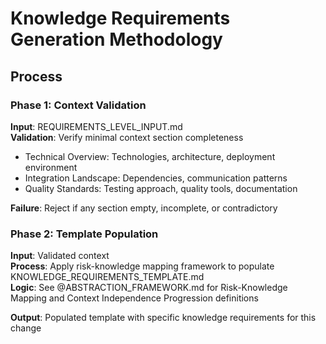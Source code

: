 # Knowledge Requirements Generation Methodology

## Process

### Phase 1: Context Validation
**Input**: REQUIREMENTS_LEVEL_INPUT.md  
**Validation**: Verify minimal context section completeness
- Technical Overview: Technologies, architecture, deployment environment
- Integration Landscape: Dependencies, communication patterns  
- Quality Standards: Testing approach, quality tools, documentation

**Failure**: Reject if any section empty, incomplete, or contradictory

### Phase 2: Template Population
**Input**: Validated context  
**Process**: Apply risk-knowledge mapping framework to populate KNOWLEDGE_REQUIREMENTS_TEMPLATE.md  
**Logic**: See @ABSTRACTION_FRAMEWORK.md for Risk-Knowledge Mapping and Context Independence Progression definitions

**Output**: Populated template with specific knowledge requirements for this change